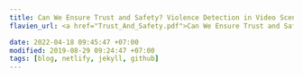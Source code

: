 ```yaml
---
title: Can We Ensure Trust and Safety? Violence Detection in Video Scenes
flavien_url: <a href="Trust_And_Safety.pdf">Can We Ensure Trust and Safety? Violence Detection in Video Scenes</a> 

date: 2022-04-18 09:45:47 +07:00
modified: 2019-08-29 09:24:47 +07:00
tags: [blog, netlify, jekyll, github]
---
```

